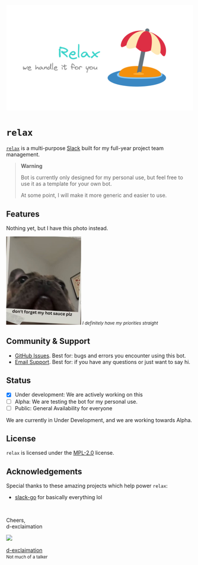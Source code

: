 <img src="assets/banner.png">

# `relax`


[`relax`](https://spotlight.d-exclaimation.me) is a multi-purpose [Slack](https://slack.com) built for my full-year project team management. 

> **Warning**
>
> Bot is currently only designed for my personal use, but feel free to use it as a template for your own bot.
>
> At some point, I will make it more generic and easier to use.

<!-- <div>
<img width="32%" src="packages/web/static/banner/glance.png">
<img width="32%" src="packages/web/static/banner/feeds.png">
<img width="32%" src="packages/web/static/banner/account.png">
</div> -->

## Features

Nothing yet, but I have this photo instead.

<img width="40%" src="assets/my-hot-sauce.jpg">

<small>
<i>I definitely have my priorities straight</i>
</small>

<!-- **Glance** - a clutter-free, easy to read news feed that you can swipe through.

**Feeds** - a optimised for speed collection of news articles, so you can get the latest news in a jiffy.

**Dashboard** - a one stop place to view all your activities and preferences -->

## Community & Support

- [GitHub Issues](https://github.com/d-exclaimation/relax/issues). Best for: bugs and errors you encounter using this bot.
- [Email Support](mailto:vno16@d-exclaimation.me). Best for: if you have any questions or just want to say hi.

## Status
 
- [x] Under development: We are actively working on this
- [ ] Alpha: We are testing the bot for my personal use.
- [ ] Public: General Availability for everyone

We are currently in Under Development, and we are working towards Alpha.

## License

`relax` is licensed under the [MPL-2.0](/LICENSE) license.

## Acknowledgements

Special thanks to these amazing projects which help power `relax`:

- [slack-go](https://github.com/slack-go/slack) for basically everything lol

<br/>

Cheers,<br/>
d-exclaimation
  
<img width="8%" src="https://avatars.githubusercontent.com/u/70748917?v=4"> 

[d-exclaimation](https://d-exclaimation.me)<br/>
<small>Not much of a talker</small>
